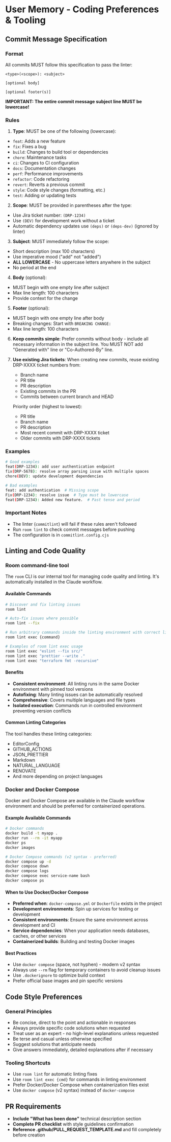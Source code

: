 # User Memory - Coding Preferences & Tooling

## Commit Message Specification

### Format

All commits MUST follow this specification to pass the linter:

```text
<type>(<scope>): <subject>

[optional body]

[optional footer(s)]
```

**IMPORTANT: The entire commit message subject line MUST be lowercase!**

### Rules

1. **Type**: MUST be one of the following (lowercase):

- `feat`: Adds a new feature
- `fix`: Fixes a bug
- `build`: Changes to build tool or dependencies
- `chore`: Maintenance tasks
- `ci`: Changes to CI configuration
- `docs`: Documentation changes
- `perf`: Performance improvements
- `refactor`: Code refactoring
- `revert`: Reverts a previous commit
- `style`: Code style changes (formatting, etc.)
- `test`: Adding or updating tests

2. **Scope**: MUST be provided in parentheses after the type:

- Use Jira ticket number: `(DRP-1234)`
- Use `(DEV)` for development work without a ticket
- Automatic dependency updates use `(deps)` or `(deps-dev)` (ignored by linter)

3. **Subject**: MUST immediately follow the scope:

- Short description (max 100 characters)
- Use imperative mood ("add" not "added")
- **ALL LOWERCASE** - No uppercase letters anywhere in the subject
- No period at the end

4. **Body** (optional):

- MUST begin with one empty line after subject
- Max line length: 100 characters
- Provide context for the change

5. **Footer** (optional):

- MUST begin with one empty line after body
- Breaking changes: Start with `BREAKING CHANGE:`
- Max line length: 100 characters

6. **Keep commits simple**: Prefer commits without body - include all necessary information in the subject line. You MUST NOT add
   "Generated with" line or "Co-Authored-By" line.

7. **Use existing Jira tickets**: When creating new commits, reuse existing DRP-XXXX ticket numbers from:

   - Branch name
   - PR title
   - PR description
   - Existing commits in the PR
   - Commits between current branch and HEAD

   Priority order (highest to lowest):

   - PR title
   - Branch name
   - PR description
   - Most recent commit with DRP-XXXX ticket
   - Older commits with DRP-XXXX tickets

### Examples

```bash
# Good examples
feat(DRP-1234): add user authentication endpoint
fix(DRP-5678): resolve array parsing issue with multiple spaces
chore(DEV): update development dependencies

# Bad examples
feat: add authentication  # Missing scope
Fix(DRP-1234): resolve issue  # Type must be lowercase
feat(DRP-1234): Added new feature.  # Past tense and period
```

### Important Notes

- The linter (`commitlint`) will fail if these rules aren't followed
- Run `room lint` to check commit messages before pushing
- The configuration is in `commitlint.config.cjs`

## Linting and Code Quality

### Room command-line tool

The `room` CLI is our internal tool for managing code quality and linting. It's automatically installed in the Claude workflow.

#### Available Commands

```bash
# Discover and fix linting issues
room lint

# Auto-fix issues where possible
room lint --fix

# Run arbitrary commands inside the linting environment with correct linter versions
room lint exec {command}

# Examples of room lint exec usage
room lint exec "eslint --fix src/"
room lint exec "prettier --write ."
room lint exec "terraform fmt -recursive"
```

#### Benefits

- **Consistent environment**: All linting runs in the same Docker environment with pinned tool versions
- **Autofixing**: Many linting issues can be automatically resolved
- **Comprehensive**: Covers multiple languages and file types
- **Isolated execution**: Commands run in controlled environment preventing version conflicts

#### Common Linting Categories

The tool handles these linting categories:

- EditorConfig
- GITHUB_ACTIONS
- JSON_PRETTIER
- Markdown
- NATURAL_LANGUAGE
- RENOVATE
- And more depending on project languages

### Docker and Docker Compose

Docker and Docker Compose are available in the Claude workflow environment and should be preferred for containerized operations.

#### Example Available Commands

```bash
# Docker commands
docker build -t myapp .
docker run --rm -it myapp
docker ps
docker images

# Docker Compose commands (v2 syntax - preferred)
docker compose up -d
docker compose down
docker compose logs
docker compose exec service-name bash
docker compose ps
```

#### When to Use Docker/Docker Compose

- **Preferred when**: `docker-compose.yml` or `Dockerfile` exists in the project
- **Development environments**: Spin up services for testing or development
- **Consistent environments**: Ensure the same environment across development and CI
- **Service dependencies**: When your application needs databases, caches, or other services
- **Containerized builds**: Building and testing Docker images

#### Best Practices

- Use `docker compose` (space, not hyphen) - modern v2 syntax
- Always use `--rm` flag for temporary containers to avoid cleanup issues
- Use `.dockerignore` to optimize build context
- Prefer official base images and pin specific versions

## Code Style Preferences

### General Principles

- Be concise, direct to the point and actionable in responses
- Always provide specific code solutions when requested
- Treat user as an expert - no high-level explanations unless requested
- Be terse and casual unless otherwise specified
- Suggest solutions that anticipate needs
- Give answers immediately, detailed explanations after if necessary

### Tooling Shortcuts

- Use `room lint` for automatic linting fixes
- Use `room lint exec {cmd}` for commands in linting environment
- Prefer Docker/Docker Compose when containerization files exist
- Use `docker compose` (v2 syntax) instead of `docker-compose`

## PR Requirements

- **Include "What has been done"** technical description section
- **Complete PR checklist** with style guidelines confirmation
- **Reference .github/PULL_REQUEST_TEMPLATE.md** and fill completely before creation
